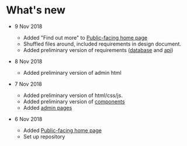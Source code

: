 # What's new

* 9 Nov 2018
    * Added "Find out more" to [Public-facing home page](public.adoc)
    * Shuffled files around, included requirements in design document.
    * Added preliminary version of requirements ([database](database.adoc) and [api](api.adoc))

* 8 Nov 2018
    * Added preliminary version of admin html

* 7 Nov 2018
    * Added preliminary version of html/css/js.
    * Added preliminary version of [components](components.adoc)
    * Added [admin pages](admin.adoc)

* 6 Nov 2018
    * Added [Public-facing home page](public.adoc)
    * Set up repository